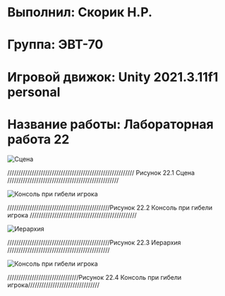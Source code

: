 # Выполнил: Скорик Н.Р.
# Группа: ЭВТ-70
# Игровой движок: Unity 2021.3.11f1 personal
# Название работы: Лабораторная работа 22

![Сцена](https://user-images.githubusercontent.com/32439405/204888764-1a9fcb81-2508-4d5b-9182-8991bac5fb0a.png)

///////////////////////////////////////////////////////// Рисунок 22.1 Сцена //////////////////////////////////////////////////

![Консоль при гибели игрока](https://user-images.githubusercontent.com/32439405/204888935-69e3ba56-fb04-470a-bc8d-a797ac810184.png)

//////////////////////////////////////////////Рисунок 22.2 Консоль при гибели игрока ////////////////////////////////////////////////

![Иерархия](https://user-images.githubusercontent.com/32439405/204888875-243f6e7b-45e9-4ec0-9c03-d98309665fe8.png)

//////////////////////////////////////////////Рисунок 22.3 Иерархия //////////////////////////////////////////////

![Консоль при гибели игрока](https://user-images.githubusercontent.com/32439405/204888894-ec48fe08-9836-4340-9bbb-052e66d07603.png)

////////////////////////////////Рисунок 22.4 Консоль при гибели игрока////////////////////////////////

